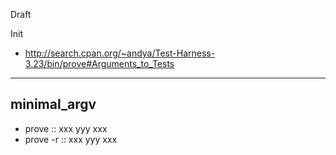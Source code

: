 Draft


Init

* http://search.cpan.org/~andya/Test-Harness-3.23/bin/prove#Arguments_to_Tests


----
## minimal_argv
* prove :: xxx yyy xxx
* prove -r :: xxx yyy xxx

